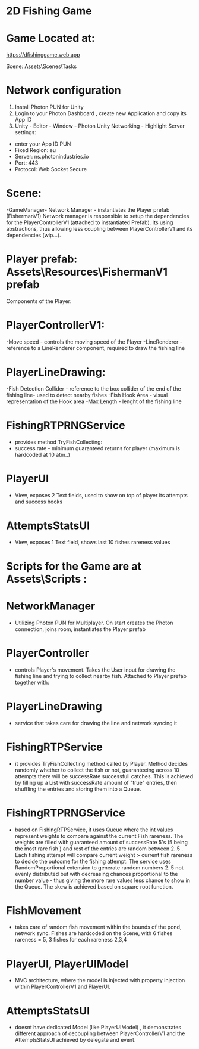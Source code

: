 # 2D Fishing Game
 
# Game Located at:
https://dfishinggame.web.app

Scene: Assets\Scenes\Tasks

# Network configuration
1. Install Photon PUN for Unity
2. Login to your Photon Dashboard , create new Application and copy its App ID
3. Unity - Editor - Window - Photon Unity Networking - Highlight Server settings:
 - enter your App ID PUN
- Fixed Region: eu 
- Server: ns.photonindustries.io 
- Port: 443
- Protocol: Web Socket Secure

# Scene:
-GameManager- Network Manager - instantiates the Player prefab (FishermanV1)
Network manager is responsible to setup the dependencies for the PlayerControllerV1 (attached to instantiated Prefab). Its using abstractions, thus allowing less coupling between PlayerControllerV1 and its dependencies (wip...).


# Player prefab: Assets\Resources\FishermanV1 prefab
Components of the Player: 
# PlayerControllerV1:
-Move speed - controls the moving speed of the Player 
-LineRenderer - reference to a LineRenderer component, required to draw the fishing line

# PlayerLineDrawing:
-Fish Detection Collider - reference to the box collider of the end of the fishing line- used to detect nearby fishes
-Fish Hook Area - visual representation of the Hook area
-Max Length - lenght of the fishing line
# FishingRTPRNGService 
- provides method TryFishCollecting:
- success rate - minimum guaranteed returns for player (maximum is hardcoded at 10 atm..)

# PlayerUI 
- View, exposes 2 Text fields, used to show on top of player its attempts and success hooks
# AttemptsStatsUI 
- View, exposes 1 Text field, shows last 10 fishes rareness values

# Scripts for the Game are at Assets\Scripts :
# NetworkManager 
- Utilizing Photon PUN for Multiplayer. On start creates the Photon connection, joins room, instantiates the Player prefab
# PlayerController 
- controls Player's movement. Takes the User input for drawing the fishing line and trying to collect nearby fish. Attached to Player prefab together with:
# PlayerLineDrawing 
- service that takes care for drawing the line and network syncing it
# FishingRTPService 
- it provides TryFishCollecting method called by Player. Method decides randomly whether to collect the fish or not, guaranteeing across 10 attempts there will be successRate successfull catches. This is achieved by filling up a List<bool> with successRate amount of "true" entries, then shuffling the entries and storing them into a Queue. 
# FishingRTPRNGService 
- based on FishingRTPService, it uses Queue<int> where the int values represent weights to compare against the current Fish rareness. The weights are filled with guaranteed amount of successRate 5's (5 being the most rare fish ) and rest of the entries are random between 2..5 . Each fishing attempt will compare current weight >  current fish rareness to decide the outcome for the fishing attempt.
The service uses RandomProportional extension to generate random numbers 2..5 not evenly distributed but with decreasing chances proportional to the number value - thus giving the more rare values less chance to show in the Queue. The skew is achieved based on square root function.
# FishMovement 
- takes care of random fish movement within the bounds of the pond, network sync. Fishes are hardcoded on the Scene, with 6 fishes rareness = 5, 3 fishes for each rareness 2,3,4
# PlayerUI, PlayerUIModel 
- MVC architecture, where the model is injected with property injection within PlayerControllerV1 and PlayerUI. 
# AttemptsStatsUI 
- doesnt have dedicated Model (like PlayerUIModel) , it demonstrates different approach of decoupling between PlayerControllerV1 and the AttemptsStatsUI achieved by delegate and event.
